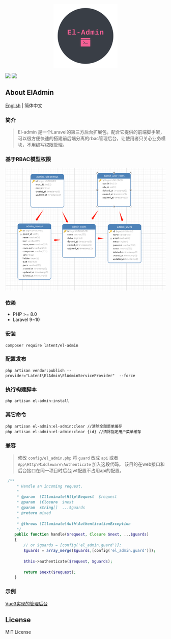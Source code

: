 <p align="center">
  <img width="200" src="./docs/logo.png">
</p>

<p align="center">

<a href="https://packagist.org/packages/pltrue/thirdparty_oauth"><img src="https://img.shields.io/badge/php-v8.0+-blue" /></a>
<a href="https://packagist.org/packages/pltrue/thirdparty_oauth"><img src="https://img.shields.io/badge/downloads-37-brightgreen" /></a>
</p>

## About ElAdmin

[English](./README.md) | 简体中文

### 简介

> El-admin 是一个Laravel的第三方后台扩展包。配合它提供的前端脚手架，可以很方便快速的搭建前后端分离的rbac管理后台，让使用者只关心业务模块，不用编写权限管理。


### 基于RBAC模型权限

![](docs/database.png)


### 依赖
* PHP  >= 8.0
* Laravel 9~10

### 安装

```shell
composer require latent/el-admin
```

###  配置发布
```shell
php artisan vendor:publish --provider="Latent\ElAdmin\ElAdminServiceProvider"  --force
```

### 执行构建脚本
```shell
php artisan el-admin:install
```

### 其它命令
```shell
php artisan el-admin:el-admin:clear //清除全部菜单缓存
php artisan el-admin:el-admin:clear {id} //清除指定用户菜单缓存
```

### 兼容
> 修改 `config/el_admin.php` 将 `guard` 改成 `api`
> 或者 `App\Http\Middleware\Authenticate` 加入这段代码。
> 该目的在web接口和后台接口在同一项目时后台jwt配置不占用api的配置。
```php
 /**
     * Handle an incoming request.
     *
     * @param  \Illuminate\Http\Request  $request
     * @param  \Closure  $next
     * @param  string[]  ...$guards
     * @return mixed
     *
     * @throws \Illuminate\Auth\AuthenticationException
     */
    public function handle($request, Closure $next, ...$guards)
    {
        // or $guards = [config('el_admin.guard')];
        $guards = array_merge($guards,[config('el_admin.guard')]);
      
        $this->authenticate($request, $guards);

        return $next($request);
    }
```

### 示例 

[Vue3实现的管理后台](https://github.com/pl1998/basic)

## License
MIT License
